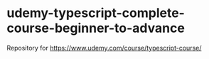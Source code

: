 # udemy-typescript-complete-course-beginner-to-advance
Repository for https://www.udemy.com/course/typescript-course/
